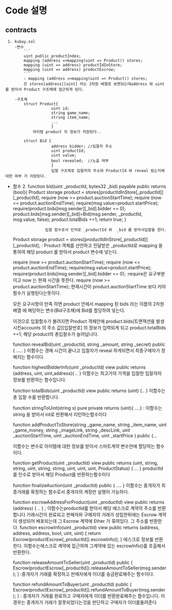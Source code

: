 # Code 설명
   ## contracts 
     1. kubay.sol
        -변수
            ```
            uint public productIndex; 
            mapping (address =>mapping(uint => Product)) stores;
            mapping (uint => address) productIdInStore;
            mapping (uint => address) productEscrow; 
            ```
            : mapping (address =>mapping(uint => Product)) stores;
            은 stores[address][uint] 라는 2차원 배열로 보면되는데address 와 uint를 받아서 Product 구조체에 접근하게 된다.
        
        -구조체
            struct Product{
                        uint id;  
                        string game_name;
                        string item_name;
                        ...
                        }
                아이템 product 의 정보가 저장된다..

            struct Bid {
                        address bidder; //입찰자 주소
                        uint productId; 
                        uint value;
                        bool revealed;  //노출 여부 
                        }
                        입찰 구조체로 입찰자의 주소와 ProductId 와 reveal 됬는지에 대한 여부 가 저장된다.
* 함수
            2. function bid(uint _productId, bytes32 _bid) payable public returns (bool){
                    Product storage product = stores[productIdInStore[_productId]][_productId];
                    require (now >= product.auctionStartTime);
                    require (now <= product.auctionEndTime);
                    require(msg.value>product.startPrice);
                    require(product.bids[msg.sender][_bid].bidder == 0);
                    product.bids[msg.sender][_bid]=Bid(msg.sender, _productId, msg.value, false);
                    product.totalBids +=1;
                    return true;
                    }
                    
                    입찰 함수로서 인자로 _productId 와  _bid 를 받아서입찰을 한다.

    Product storage product = stores[productIdInStore[_productId]][_productId];
    : Product 객체를 선언하고 전달받은 _productId로 mapping 을통하여 해당 product 를 받아서 product 변수에 넣는다.

    require (now >= product.auctionStartTime);
    require (now <= product.auctionEndTime);
    require(msg.value>product.startPrice);
    require(product.bids[msg.sender][_bid].bidder == 0);
    :require은 요구부분이고 now 는 현재 시간을 뜻한다.
    require (now >= product.auctionStartTime); 
    현재시간이 product.auctionStartTime 보다 커야 함수가 실행된다는뜻이다.

    모든 요구사항이 만족 하면 product 안에서 mapping 된 bids 라는 이름의 2차원배열 에 해당하는 변수(Bid구조체)에 Bid를 할당하여 넣는다.

    이것으로 입찰함수가 불려지면 Product 객체안에  product.bids[트랜잭션을 발생시킨accounts 의 주소 값][입찰번호] 의 정보가 입력되게 되고 
    product.totalBids +=1;
    해당 product의 총입찰수가 늘어납니다.

    function revealBid(uint _productId, string _amount, string _secret) public {
     .....
    }
    이함수는 경매 시간이 끝나고 입찰자가 reveal 하게되면서 최종구매자가 정해지는 함수이다.

    function highestBidderInfo(uint _productId) view public returns (address, uint, uint,address){
     ..
    }
    이함수는 최고가의 가격을 입찰한 입찰자의 정보를 반환하는 함수입니다.

    function totalBids(uint _productId) view public returns (uint) {..
    }
    이함수는 총 입찰 수를 반환합니다.

    function stringToUint(string s) pure private returns (uint){
    ....}
    : 이함수는 string 을 받아서 int로 반환해서 리턴하는함수이다

    function addProductToStore(string _game_name, string _item_name, uint _game_money, string _imageLink, string _descLink, uint _auctionStartTime,
    uint _auctionEndTime, uint _startPrice ) public  {...

    이함수는 변수로 아이템에 대한 정보를 받아서 스마트계약 변수안에 할당하는 함수이다.

    function getProduct(uint _productId) view public returns (uint, string, string, uint, string, string, uint, uint, uint, ProductStatus) { ... }
    productId를 인수로 받아서 해당 Product를 반환하는함수이다

    function finalizeAuction(uint _productId) public {
     ....
    }
    이함수는 중개자가 최종거래를 확정하는 함수로서 
    중개자의 계정만 실행이 가능하다.

    function escrowAddressForProduct(uint _productId) view public returns (address) { ..
    }
    ; 이함수는productId를 받아서 해당 에스크로 계약의 주소를 반환합니다 거래시간이 완료되고
    판매자와 구매자의 거래가 성립한뒤에는 Escrow 계약이 생성되어 배포되는데 그 Escrow 계약에 Ether 가 묶여있다.
    그 주소를 반환한다.
    function escrowInfo(uint _productId) view public returns (address, address, address, bool, uint, uint) {
     return Escrow(productEscrow[_productId]).escrowInfo();
    }
    에스크로 정보를 반환한다.
    이함수는에스크로 계약에 접근하여 그계약에 있는 escrowInfo()를 호출해서반환한다.

    function releaseAmountToSeller(uint _productId) public {
    Escrow(productEscrow[_productId]).releaseAmountToSeller(msg.sender);
    }
    :중개자가 거래를 확정하고 판매자에게 이더를 송금완료해주는 함수이다.

    function refundAmountToBuyer(uint _productId) public { 
    Escrow(productEscrow[_productId]).refundAmountToBuyer(msg.sender);
    }
    : 중개자가 거래를 완료하고 구매자에게 이더를 반환완료해주는 함수입니다. 이경우는 중개자가 거래가 잘못되었다는것을 판단하고 구매자가 이더를돌려준다
